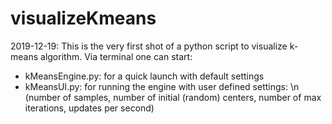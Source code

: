 # visualizeKmeans

2019-12-19:
This is the very first shot of a python script to visualize k-means algorithm.
Via terminal one can start:
  - kMeansEngine.py: for a quick launch with default settings
  - kMeansUI.py: for running the engine with user defined settings: \n
    (number of samples, number of initial (random) centers, number of max iterations, updates per second)
                 
